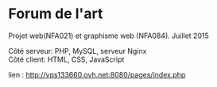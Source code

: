 <h1>Forum de l'art</h1>

Projet web(NFA021) et graphisme web (NFA084). Juillet 2015

Côté serveur: PHP, MySQL, serveur Nginx<br/>
Côté client: HTML, CSS, JavaScript

lien : http://vps133660.ovh.net:8080/pages/index.php
